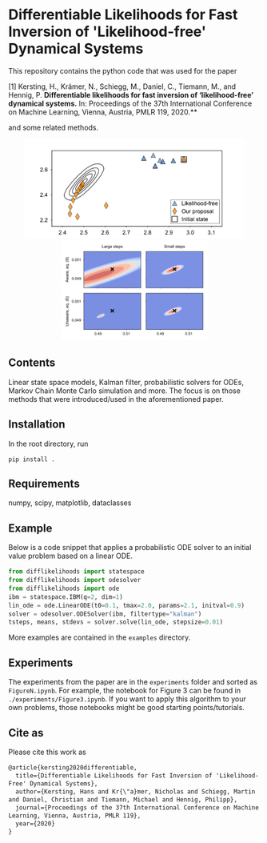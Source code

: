 # Differentiable Likelihoods for Fast Inversion of 'Likelihood-free' Dynamical Systems

This repository contains the python code that was used for the paper

[1] Kersting, H., Krämer, N., Schiegg, M., Daniel, C., Tiemann, M., and Hennig, P.  **Differentiable likelihoods for fast inversion of ‘likelihood-free’ dynamical systems.** In: Proceedings of the 37th International Conference on Machine Learning, Vienna, Austria, PMLR 119, 2020.**

and some related methods.


<p align="center">
<img src="./_figures/figure1_firstpage.svg" height="200px"><img src="./_figures/figure2_contours.svg" height="200px">
</p>


## Contents

Linear state space models, Kalman filter, probabilistic solvers for ODEs,  Markov Chain Monte Carlo simulation and more.
The focus is on those methods that were introduced/used in the aforementioned paper.


## Installation
In the root directory, run
```
pip install .
```

## Requirements

numpy, scipy, matplotlib, dataclasses

## Example
Below is a code snippet that applies a probabilistic ODE solver to an initial value problem based on a linear ODE.
```python
from difflikelihoods import statespace
from difflikelihoods import odesolver
from difflikelihoods import ode
ibm = statespace.IBM(q=2, dim=1)
lin_ode = ode.LinearODE(t0=0.1, tmax=2.0, params=2.1, initval=0.9)
solver = odesolver.ODESolver(ibm, filtertype="kalman")
tsteps, means, stdevs = solver.solve(lin_ode, stepsize=0.01)
```
More examples are contained in the ```examples``` directory.

## Experiments

The experiments from the paper are in the ```experiments``` folder and sorted as `FigureN.ipynb`. For example, the notebook for Figure 3 can be found in `./experiments/Figure3.ipynb`.
If you want to apply this algorithm to your own problems, those notebooks might be good starting points/tutorials.

## Cite as

Please cite this work as
```
@article{kersting2020differentiable,
  title={Differentiable Likelihoods for Fast Inversion of 'Likelihood-Free' Dynamical Systems},
  author={Kersting, Hans and Kr{\"a}mer, Nicholas and Schiegg, Martin and Daniel, Christian and Tiemann, Michael and Hennig, Philipp},
  journal={Proceedings of the 37th International Conference on Machine Learning, Vienna, Austria, PMLR 119},
  year={2020}
}

```
